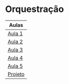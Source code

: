 # Orquestração

| Aulas                          |
| ------------------------------ |
| [Aula 1](./aula_1/README.md)   |
| [Aula 2](./aula_2/README.md)   |
| [Aula 3](./aula_3/README.md)   |
| [Aula 4](./aula_4/)   |
| [Aula 5](./aula_5/README.md)   |
| [Projeto](./projeto/README.md) |